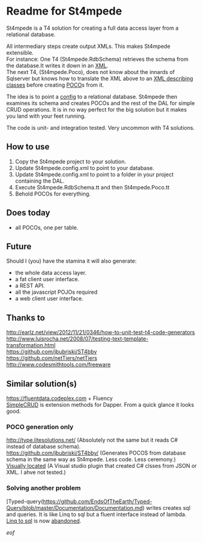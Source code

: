 # Readme for St4mpede

St4mpede is a T4 solution for creating a full data access layer from a relational database.

All intermediary steps create output XMLs. This makes St4mpede extensible.  
For instance: One T4 (St4mpede.RdbSchema) retrieves the schema from the database.It writes it down in an [XML](//github.com/LosManos/St4mpede/blob/master/St4mpede/St4mpede/RdbSchema/St4mpede.RdbSchema.xml).  
The next T4, (St4mpede.Poco), does not know about the innards of Sqlserver but knows how to translate the XML above to an [XML describing classes](https://github.com/LosManos/St4mpede/blob/master/St4mpede/St4mpede/Poco/PocoGenerator.xml) before creating   [POCO](//github.com/LosManos/St4mpede/tree/master/TheDAL/Poco)s from it. 

The idea is to point a [config](//github.com/LosManos/St4mpede/blob/master/St4mpede/St4mpede/St4mpede.config.xml) to a relational database. St4mpede then examines its schema and creates POCOs and the rest of the DAL for simple CRUD operations. It is in no way perfect for the big solution but it makes you land with your feet running.

The code is unit- and integration tested. Very uncommon with T4 solutions.  

## How to use

1) Copy the St4mpede project to your solution.  
2) Update St4mpede.config.xml to point to your database.  
3) Update St4mpede.config.xml to point to a folder in your project containing the DAL.  
4) Execute St4mpede.RdbSchema.tt and then St4mpede.Poco.tt  
5) Behold POCOs for everything.

## Does today

* all POCOs, one per table.

## Future

Should I (you) have the stamina it will also generate:
* the whole data access layer.  
* a fat client user interface.  
* a REST API.  
* all the javascript POJOs required
* a web client user interface.

## Thanks to
http://earlz.net/view/2012/11/21/0346/how-to-unit-test-t4-code-generators  
http://www.luisrocha.net/2008/07/testing-text-template-transformation.html  
https://github.com/jbubriski/ST4bby  
https://github.com/netTiers/netTiers  
http://www.codesmithtools.com/freeware  

## Similar solution(s)
https://fluentdata.codeplex.com + Fluency  
[SimpleCRUD](https://github.com/ericdc1/Dapper.SimpleCRUD) is extension methods for Dapper. From a quick glance it looks good.  

### POCO generation only
http://type.litesolutions.net/ (Absolutely not the same but it reads C# instead of database schema).  
https://github.com/jbubriski/ST4bby/ (Generates POCOS from database schema in the same way as St4mpede. Less code. Less ceremony.)  
[Visually located](http://www.visuallylocated.com/post/2015/10/05/Creating-C-classes-from-JSON-(or-XML)-in-Visual-Studio-2015.aspx)  (A Visual studio plugin that created C# clsses from JSON or XML. I ahve not tested.)

### Solving another problem
[Typed-query(https://github.com/EndsOfTheEarth/Typed-Query/blob/master/Documentation/Documentation.md) writes creates sql and queries. It is like Linq to sql but a fluent interface instead of lambda.  
[Linq to sql](https://msdn.microsoft.com/en-us/library/bb386976(v=vs.110).aspx) is now [abandoned](http://stackoverflow.com/a/1353547/521554).

*eof*
